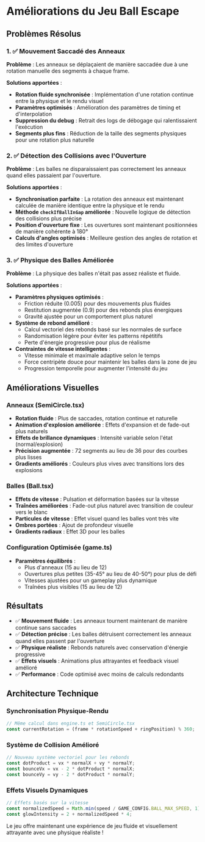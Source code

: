 # Améliorations du Jeu Ball Escape

## Problèmes Résolus

### 1. ✅ Mouvement Saccadé des Anneaux

**Problème** : Les anneaux se déplaçaient de manière saccadée due à une rotation manuelle des segments à chaque frame.

**Solutions apportées** :
- **Rotation fluide synchronisée** : Implémentation d'une rotation continue entre la physique et le rendu visuel
- **Paramètres optimisés** : Amélioration des paramètres de timing et d'interpolation
- **Suppression du debug** : Retrait des logs de débogage qui ralentissaient l'exécution
- **Segments plus fins** : Réduction de la taille des segments physiques pour une rotation plus naturelle

### 2. ✅ Détection des Collisions avec l'Ouverture

**Problème** : Les balles ne disparaissaient pas correctement les anneaux quand elles passaient par l'ouverture.

**Solutions apportées** :
- **Synchronisation parfaite** : La rotation des anneaux est maintenant calculée de manière identique entre la physique et le rendu
- **Méthode `checkIfBallInGap` améliorée** : Nouvelle logique de détection des collisions plus précise
- **Position d'ouverture fixe** : Les ouvertures sont maintenant positionnées de manière cohérente à 180°
- **Calculs d'angles optimisés** : Meilleure gestion des angles de rotation et des limites d'ouverture

### 3. ✅ Physique des Balles Améliorée

**Problème** : La physique des balles n'était pas assez réaliste et fluide.

**Solutions apportées** :
- **Paramètres physiques optimisés** :
  - Friction réduite (0.005) pour des mouvements plus fluides
  - Restitution augmentée (0.9) pour des rebonds plus énergiques
  - Gravité ajustée pour un comportement plus naturel
- **Système de rebond amélioré** :
  - Calcul vectoriel des rebonds basé sur les normales de surface
  - Randomisation légère pour éviter les patterns répétitifs
  - Perte d'énergie progressive pour plus de réalisme
- **Contraintes de vitesse intelligentes** :
  - Vitesse minimale et maximale adaptive selon le temps
  - Force centripète douce pour maintenir les balles dans la zone de jeu
  - Progression temporelle pour augmenter l'intensité du jeu

## Améliorations Visuelles

### Anneaux (SemiCircle.tsx)
- **Rotation fluide** : Plus de saccades, rotation continue et naturelle
- **Animation d'explosion améliorée** : Effets d'expansion et de fade-out plus naturels
- **Effets de brillance dynamiques** : Intensité variable selon l'état (normal/explosion)
- **Précision augmentée** : 72 segments au lieu de 36 pour des courbes plus lisses
- **Gradients améliorés** : Couleurs plus vives avec transitions lors des explosions

### Balles (Ball.tsx)
- **Effets de vitesse** : Pulsation et déformation basées sur la vitesse
- **Traînées améliorées** : Fade-out plus naturel avec transition de couleur vers le blanc
- **Particules de vitesse** : Effet visuel quand les balles vont très vite
- **Ombres portées** : Ajout de profondeur visuelle
- **Gradients radiaux** : Effet 3D pour les balles

### Configuration Optimisée (game.ts)
- **Paramètres équilibrés** :
  - Plus d'anneaux (15 au lieu de 12)
  - Ouvertures plus petites (35-45° au lieu de 40-50°) pour plus de défi
  - Vitesses ajustées pour un gameplay plus dynamique
  - Traînées plus visibles (15 au lieu de 12)

## Résultats

- ✅ **Mouvement fluide** : Les anneaux tournent maintenant de manière continue sans saccades
- ✅ **Détection précise** : Les balles détruisent correctement les anneaux quand elles passent par l'ouverture
- ✅ **Physique réaliste** : Rebonds naturels avec conservation d'énergie progressive
- ✅ **Effets visuels** : Animations plus attrayantes et feedback visuel amélioré
- ✅ **Performance** : Code optimisé avec moins de calculs redondants

## Architecture Technique

### Synchronisation Physique-Rendu
```typescript
// Même calcul dans engine.ts et SemiCircle.tsx
const currentRotation = (frame * rotationSpeed + ringPosition) % 360;
```

### Système de Collision Amélioré
```typescript
// Nouveau système vectoriel pour les rebonds
const dotProduct = vx * normalX + vy * normalY;
const bounceVx = vx - 2 * dotProduct * normalX;
const bounceVy = vy - 2 * dotProduct * normalY;
```

### Effets Visuels Dynamiques
```typescript
// Effets basés sur la vitesse
const normalizedSpeed = Math.min(speed / GAME_CONFIG.BALL_MAX_SPEED, 1);
const glowIntensity = 2 + normalizedSpeed * 4;
```

Le jeu offre maintenant une expérience de jeu fluide et visuellement attrayante avec une physique réaliste !